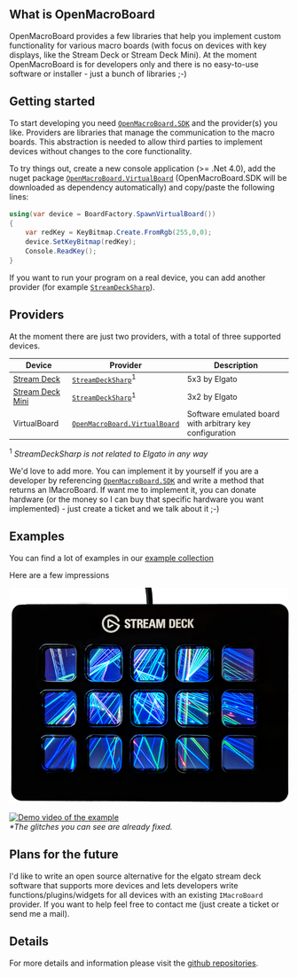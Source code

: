 ## What is OpenMacroBoard
OpenMacroBoard provides a few libraries that help you implement custom functionality for various
macro boards (with focus on devices with key displays, like the Stream Deck or Stream Deck Mini).
At the moment OpenMacroBoard is for developers only and there is no easy-to-use
software or installer - just a bunch of libraries ;-)

## Getting started
To start developing you need [`OpenMacroBoard.SDK`](https://www.nuget.org/packages/OpenMacroBoard.SDK/) and
the provider(s) you like. Providers are libraries that manage the communication to the macro boards.
This abstraction is needed to allow third parties to implement devices without changes to the core functionality.

To try things out, create a new console application (>= .Net 4.0), add
the nuget package [`OpenMacroBoard.VirtualBoard`](https://www.nuget.org/packages/OpenMacroBoard.VirtualBoard/)
(OpenMacroBoard.SDK will be downloaded as dependency automatically) and copy/paste the following lines:

```c#
using(var device = BoardFactory.SpawnVirtualBoard())
{
    var redKey = KeyBitmap.Create.FromRgb(255,0,0);
    device.SetKeyBitmap(redKey);
    Console.ReadKey();
}
```

If you want to run your program on a real device, you can
add another provider (for example [`StreamDeckSharp`](https://www.nuget.org/packages/StreamDeckSharp/)).

## Providers
At the moment there are just two providers, with a total of three supported devices.

| Device	| Provider	| Description	|
| ---	| ---	| ---	|
| [Stream Deck](https://www.elgato.com/de/gaming/stream-deck)	| [`StreamDeckSharp`](https://www.nuget.org/packages/StreamDeckSharp/)<sup>1</sup>	| 5x3 by Elgato	|
| [Stream Deck Mini](https://www.elgato.com/de/gaming/stream-deck-mini)	| [`StreamDeckSharp`](https://www.nuget.org/packages/StreamDeckSharp/)<sup>1</sup>	| 3x2 by Elgato	|
| VirtualBoard	| [`OpenMacroBoard.VirtualBoard`](https://www.nuget.org/packages/OpenMacroBoard.VirtualBoard/)	| Software emulated board with arbitrary key configuration	|

<sup>1</sup> _StreamDeckSharp is not related to Elgato in any way_

We'd love to add more. You can implement it by yourself if you are a developer by referencing
[`OpenMacroBoard.SDK`](https://www.nuget.org/packages/OpenMacroBoard.SDK/) and write a method that returns an IMacroBoard.
If want me to implement it, you can donate hardware (or the money so I can buy that specific hardware
you want implemented) - just create a ticket and we talk about it ;-)

## Examples
You can find a lot of examples in our [example collection](https://github.com/OpenMacroBoard/OpenMacroBoard.ExampleCollection)

Here are a few impressions

![Lasershow on StreamDeck](/assets/images/lasershow.png)

[![Demo video of the example](https://i.imgur.com/8tlkaIg.png)](http://www.youtube.com/watch?v=tNwUG0sPmKw)  
_*The glitches you can see are already fixed._

## Plans for the future
I'd like to write an open source alternative for the elgato stream deck software that supports more
devices and lets developers write functions/plugins/widgets for all devices with an existing `IMacroBoard` provider.
If you want to help feel free to contact me (just create a ticket or send me a mail).

## Details
For more details and information please visit the [github repositories](https://github.com/OpenMacroBoard).
